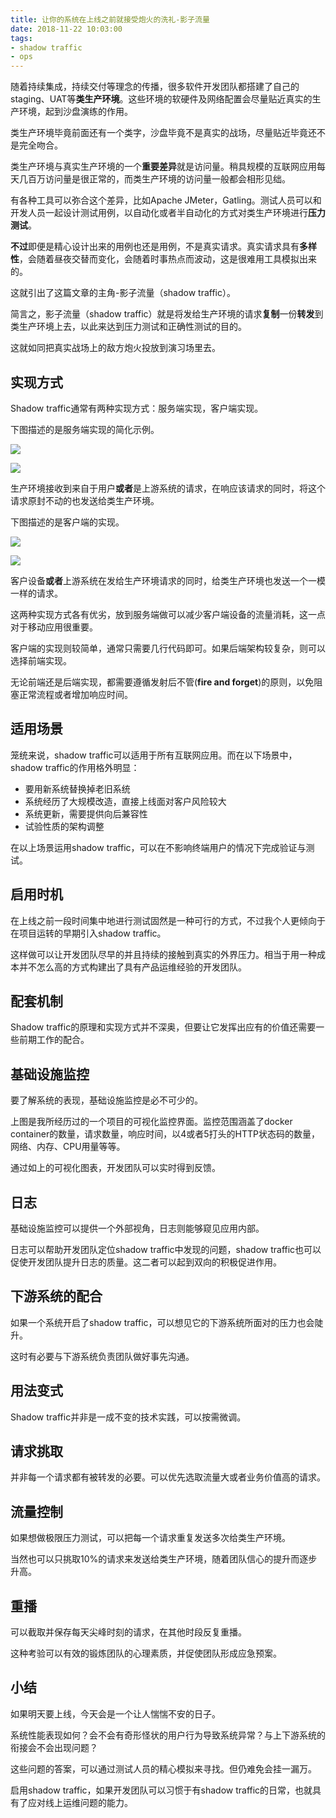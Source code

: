 ```yaml
---
title: 让你的系统在上线之前就接受炮火的洗礼-影子流量
date: 2018-11-22 10:03:00
tags: 
- shadow traffic
- ops
---
```


随着持续集成，持续交付等理念的传播，很多软件开发团队都搭建了自己的staging、UAT等**类生产环境**。这些环境的软硬件及网络配置会尽量贴近真实的生产环境，起到沙盘演练的作用。

类生产环境毕竟前面还有一个类字，沙盘毕竟不是真实的战场，尽量贴近毕竟还不是完全吻合。

类生产环境与真实生产环境的一个**重要差异**就是访问量。稍具规模的互联网应用每天几百万访问量是很正常的，而类生产环境的访问量一般都会相形见绌。

有各种工具可以弥合这个差异，比如Apache JMeter，Gatling。测试人员可以和开发人员一起设计测试用例，以自动化或者半自动化的方式对类生产环境进行**压力测试**。

**不过**即便是精心设计出来的用例也还是用例，不是真实请求。真实请求具有**多样性**，会随着昼夜交替而变化，会随着时事热点而波动，这是很难用工具模拟出来的。

这就引出了这篇文章的主角-影子流量（shadow traffic）。

简言之，影子流量（shadow traffic）就是将发给生产环境的请求**复制**一份**转发**到类生产环境上去，以此来达到压力测试和正确性测试的目的。

这就如同把真实战场上的敌方炮火投放到演习场里去。

## 实现方式

Shadow traffic通常有两种实现方式：服务端实现，客户端实现。

下图描述的是服务端实现的简化示例。

![](https://pic1.zhimg.com/v2-49cb80cd0d2e1b2d6731d9e459e1fab0_b.jpg)

![](https://pic1.zhimg.com/80/v2-49cb80cd0d2e1b2d6731d9e459e1fab0_hd.jpg)

生产环境接收到来自于用户**或者**是上游系统的请求，在响应该请求的同时，将这个请求原封不动的也发送给类生产环境。

下图描述的是客户端的实现。

![](https://pic4.zhimg.com/v2-b5c81fcbbacd543e508e161578f892eb_b.jpg)

![](https://pic4.zhimg.com/80/v2-b5c81fcbbacd543e508e161578f892eb_hd.jpg)

客户设备**或者**上游系统在发给生产环境请求的同时，给类生产环境也发送一个一模一样的请求。

这两种实现方式各有优劣，放到服务端做可以减少客户端设备的流量消耗，这一点对于移动应用很重要。

客户端的实现则较简单，通常只需要几行代码即可。如果后端架构较复杂，则可以选择前端实现。

无论前端还是后端实现，都需要遵循发射后不管(**fire and forget**)的原则，以免阻塞正常流程或者增加响应时间。

## 适用场景

笼统来说，shadow traffic可以适用于所有互联网应用。而在以下场景中，shadow traffic的作用格外明显：

*   要用新系统替换掉老旧系统
*   系统经历了大规模改造，直接上线面对客户风险较大
*   系统更新，需要提供向后兼容性
*   试验性质的架构调整

在以上场景运用shadow traffic，可以在不影响终端用户的情况下完成验证与测试。

## 启用时机

在上线之前一段时间集中地进行测试固然是一种可行的方式，不过我个人更倾向于在项目运转的早期引入shadow traffic。

这样做可以让开发团队尽早的并且持续的接触到真实的外界压力。相当于用一种成本并不怎么高的方式构建出了具有产品运维经验的开发团队。

## 配套机制

Shadow traffic的原理和实现方式并不深奥，但要让它发挥出应有的价值还需要一些前期工作的配合。

## 基础设施监控

要了解系统的表现，基础设施监控是必不可少的。

上图是我所经历过的一个项目的可视化监控界面。监控范围涵盖了docker container的数量，请求数量，响应时间，以4或者5打头的HTTP状态码的数量，网络、内存、CPU用量等等。

通过如上的可视化图表，开发团队可以实时得到反馈。

## 日志

基础设施监控可以提供一个外部视角，日志则能够窥见应用内部。

日志可以帮助开发团队定位shadow traffic中发现的问题，shadow traffic也可以促使开发团队提升日志的质量。这二者可以起到双向的积极促进作用。

## 下游系统的配合

如果一个系统开启了shadow traffic，可以想见它的下游系统所面对的压力也会陡升。

这时有必要与下游系统负责团队做好事先沟通。

## 用法变式

Shadow traffic并非是一成不变的技术实践，可以按需微调。

## 请求挑取

并非每一个请求都有被转发的必要。可以优先选取流量大或者业务价值高的请求。

## 流量控制

如果想做极限压力测试，可以把每一个请求重复发送多次给类生产环境。

当然也可以只挑取10%的请求来发送给类生产环境，随着团队信心的提升而逐步升高。

## 重播

可以截取并保存每天尖峰时刻的请求，在其他时段反复重播。

这种考验可以有效的锻炼团队的心理素质，并促使团队形成应急预案。

## 小结

如果明天要上线，今天会是一个让人惴惴不安的日子。

系统性能表现如何？会不会有奇形怪状的用户行为导致系统异常？与上下游系统的衔接会不会出现问题？

这些问题的答案，可以通过测试人员的精心模拟来寻找。但仍难免会挂一漏万。

启用shadow traffic，如果开发团队可以习惯于有shadow traffic的日常，也就具有了应对线上运维问题的能力。